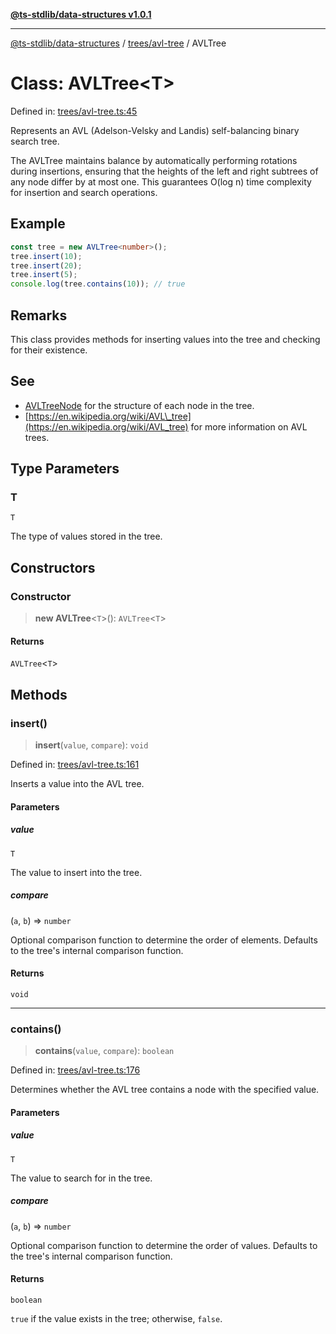 [**@ts-stdlib/data-structures v1.0.1**](../../../README.md)

***

[@ts-stdlib/data-structures](../../../modules.md) / [trees/avl-tree](../README.md) / AVLTree

# Class: AVLTree\<T\>

Defined in: [trees/avl-tree.ts:45](https://github.com/gabaudette/ts-stdlib/blob/94404285f4faf17348604cdfd50e84b4b9ee7b00/packages/data-structures/src/trees/avl-tree.ts#L45)

Represents an AVL (Adelson-Velsky and Landis) self-balancing binary search tree.

The AVLTree maintains balance by automatically performing rotations during insertions,
ensuring that the heights of the left and right subtrees of any node differ by at most one.
This guarantees O(log n) time complexity for insertion and search operations.

## Example

```typescript
const tree = new AVLTree<number>();
tree.insert(10);
tree.insert(20);
tree.insert(5);
console.log(tree.contains(10)); // true
```

## Remarks

This class provides methods for inserting values into the tree and checking for their existence.

## See

 - [AVLTreeNode](AVLTreeNode.md) for the structure of each node in the tree.
 - [https://en.wikipedia.org/wiki/AVL\_tree](https://en.wikipedia.org/wiki/AVL_tree) for more information on AVL trees.

## Type Parameters

### T

`T`

The type of values stored in the tree.

## Constructors

### Constructor

> **new AVLTree**\<`T`\>(): `AVLTree`\<`T`\>

#### Returns

`AVLTree`\<`T`\>

## Methods

### insert()

> **insert**(`value`, `compare`): `void`

Defined in: [trees/avl-tree.ts:161](https://github.com/gabaudette/ts-stdlib/blob/94404285f4faf17348604cdfd50e84b4b9ee7b00/packages/data-structures/src/trees/avl-tree.ts#L161)

Inserts a value into the AVL tree.

#### Parameters

##### value

`T`

The value to insert into the tree.

##### compare

(`a`, `b`) => `number`

Optional comparison function to determine the order of elements.
                 Defaults to the tree's internal comparison function.

#### Returns

`void`

***

### contains()

> **contains**(`value`, `compare`): `boolean`

Defined in: [trees/avl-tree.ts:176](https://github.com/gabaudette/ts-stdlib/blob/94404285f4faf17348604cdfd50e84b4b9ee7b00/packages/data-structures/src/trees/avl-tree.ts#L176)

Determines whether the AVL tree contains a node with the specified value.

#### Parameters

##### value

`T`

The value to search for in the tree.

##### compare

(`a`, `b`) => `number`

Optional comparison function to determine the order of values.
                 Defaults to the tree's internal comparison function.

#### Returns

`boolean`

`true` if the value exists in the tree; otherwise, `false`.
